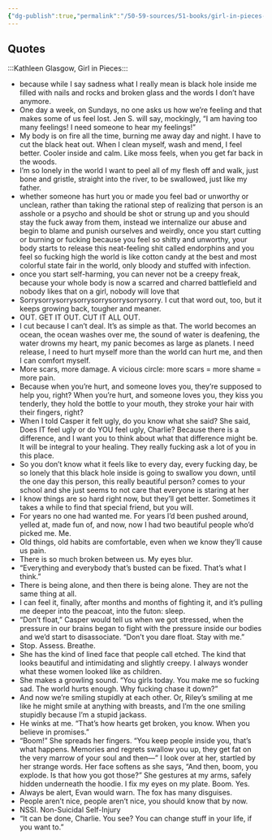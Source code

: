 ```yaml
---
{"dg-publish":true,"permalink":"/50-59-sources/51-books/girl-in-pieces-kathleen-glasgow/","tags":["quotes"],"created":"2024-02-27","updated":"2024-02-28T15:29:54-05:00"}
---
```



## Quotes

:::Kathleen Glasgow, Girl in Pieces:::
- because while I say sadness what I really mean is black hole inside me filled with nails and rocks and broken glass and the words I don’t have anymore.
- One day a week, on Sundays, no one asks us how we’re feeling and that makes some of us feel lost. Jen S. will say, mockingly, “I am having too many feelings! I need someone to hear my feelings!”
- My body is on fire all the time, burning me away day and night. I have to cut the black heat out. When I clean myself, wash and mend, I feel better. Cooler inside and calm. Like moss feels, when you get far back in the woods.
- I’m so lonely in the world I want to peel all of my flesh off and walk, just bone and gristle, straight into the river, to be swallowed, just like my father.
- whether someone has hurt you or made you feel bad or unworthy or unclean, rather than taking the rational step of realizing that person is an asshole or a psycho and should be shot or strung up and you should stay the fuck away from them, instead we internalize our abuse and begin to blame and punish ourselves and weirdly, once you start cutting or burning or fucking because you feel so shitty and unworthy, your body starts to release this neat-feeling shit called endorphins and you feel so fucking high the world is like cotton candy at the best and most colorful state fair in the world, only bloody and stuffed with infection.
- once you start self-harming, you can never not be a creepy freak, because your whole body is now a scarred and charred battlefield and nobody likes that on a girl, nobody will love that
- Sorrysorrysorrysorrysorrysorrysorrysorry.
	I cut that word out, too, but it keeps growing back, tougher and meaner.
- OUT. GET IT OUT. CUT IT ALL OUT.
- I cut because I can’t deal. It’s as simple as that. The world becomes an ocean, the ocean washes over me, the sound of water is deafening, the water drowns my heart, my panic becomes as large as planets. I need release, I need to hurt myself more than the world can hurt me, and then I can comfort myself.
- More scars, more damage. A vicious circle: more scars = more shame = more pain.
- Because when you’re hurt, and someone loves you, they’re supposed to help you, right? When you’re hurt, and someone loves you, they kiss you tenderly, they hold the bottle to your mouth, they stroke your hair with their fingers, right?
- When I told Casper it felt ugly, do you know what she said? She said, Does IT feel ugly or do YOU feel ugly, Charlie? Because there is a difference, and I want you to think about what that difference might be. It will be integral to your healing.
	They really fucking ask a lot of you in this place.
- So you don’t know what it feels like to every day, every fucking day, be so lonely that this black hole inside is going to swallow you down, until the one day this person, this really beautiful person? comes to your school and she just seems to not care that everyone is staring at her
- I know things are so hard right now, but they’ll get better. Sometimes it takes a while to find that special friend, but you will.
- For years no one had wanted me. For years I’d been pushed around, yelled at, made fun of, and now, now I had two beautiful people who’d picked me. Me.
- Old things, old habits are comfortable, even when we know they’ll cause us pain.
- There is so much broken between us. My eyes blur.
- “Everything and everybody that’s busted can be fixed. That’s what I think.”
- There is being alone, and then there is being alone. They are not the same thing at all.
- I can feel it, finally, after months and months of fighting it, and it’s pulling me deeper into the peacoat, into the futon: sleep.
- “Don’t float,” Casper would tell us when we got stressed, when the pressure in our brains began to fight with the pressure inside our bodies and we’d start to disassociate. “Don’t you dare float. Stay with me.”
- Stop. Assess. Breathe.
- She has the kind of lined face that people call etched. The kind that looks beautiful and intimidating and slightly creepy. I always wonder what these women looked like as children.
- She makes a growling sound. “You girls today. You make me so fucking sad. The world hurts enough. Why fucking chase it down?”
- And now we’re smiling stupidly at each other. Or, Riley’s smiling at me like he might smile at anything with breasts, and I’m the one smiling stupidly because I’m a stupid jackass.
- He winks at me. “That’s how hearts get broken, you know. When you believe in promises.”
- “Boom!” She spreads her fingers. “You keep people inside you, that’s what happens. Memories and regrets swallow you up, they get fat on the very marrow of your soul and then—”
	I look over at her, startled by her strange words. Her face softens as she says, “And then, boom, you explode. Is that how you got those?” She gestures at my arms, safely hidden underneath the hoodie.
	I fix my eyes on my plate. Boom. Yes.
- Always be alert, Evan would warn. The fox has many disguises.
- People aren’t nice, people aren’t nice, you should know that by now.
- NSSI. Non-Suicidal Self-Injury
- “It can be done, Charlie. You see? You can change stuff in your life, if you want to.”

